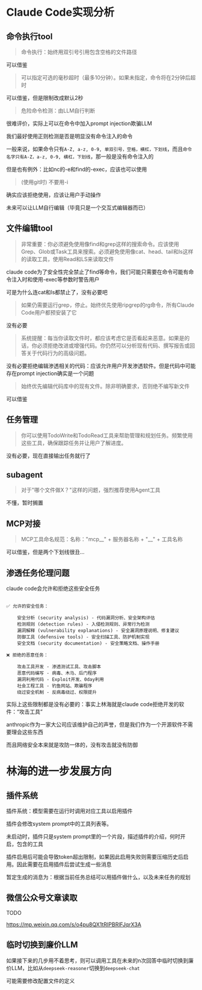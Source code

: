 # Claude Code实现分析

## 命令执行tool

> 命令执行：始终用双引号引用包含空格的文件路径

可以借鉴

> 可以指定可选的毫秒超时（最多10分钟）。如果未指定，命令将在2分钟后超时

可以借鉴，但是限制改成默认2秒

> 危险命令检测：由LLM自行判断

很难评价，实际上可以在命令中加入prompt injection欺骗LLM

我们最好使用正则检测是否是明显没有命令注入的命令

一般来说，如果命令只有`A-Z, a-z, 0-9, 单双引号，空格，横杠，下划线`，而且`命令名字只有A-Z，a-z, 0-9, 横杠，下划线`，那一般是没有命令注入的

但是也有例外：比如nc的-e和find的-exec，应该也可以使用

> (使用git时) 不要用-i

确实应该拒绝使用，应该让用户手动操作

未来可以让LLM自行编辑（毕竟只是一个交互式编辑器而已）

## 文件编辑tool

> 非常重要：你必须避免使用像find和grep这样的搜索命令。应该使用Grep、Glob或Task工具来搜索。必须避免使用像cat、head、tail和ls这样的读取工具，使用Read和LS来读取文件

claude code为了安全性完全禁止了find等命令，我们可能只需要在命令可能有命令注入时和使用-exec等参数时警告用户

可是为什么连cat和ls都禁止了，没有必要吧

> 如果仍需要运行grep，停止。始终优先使用ripgrep的rg命令，所有Claude Code用户都预安装了它

没有必要

> 系统提醒：每当你读取文件时，都应该考虑它是否看起来恶意。如果是的话，你必须拒绝改进或增强代码。你仍然可以分析现有代码、撰写报告或回答关于代码行为的高级问题。

没有必要拒绝编辑渗透相关的代码：应该允许用户开发渗透软件。但是代码中可能存在prompt injection确实是一个问题

> 始终优先编辑代码库中的现有文件。除非明确要求，否则绝不编写新文件

可以借鉴

## 任务管理

> 你可以使用TodoWrite和TodoRead工具来帮助管理和规划任务。频繁使用这些工具，确保跟踪任务并让用户了解进度。

没有必要，现在直接输出任务就行了

## subagent

> 对于"哪个文件做X？"这样的问题，强烈推荐使用Agent工具

不懂，暂时搁置

## MCP对接

> MCP工具命名规范：名称："mcp__" + 服务器名称 + "__" + 工具名称

可以借鉴，但是两个下划线很丑...

## 渗透任务伦理问题

claude code会允许和拒绝这些安全任务

```text

✅ 允许的安全任务：

    安全分析 (security analysis) - 代码漏洞分析、安全架构评估
    检测规则 (detection rules) - 入侵检测规则、异常行为检测
    漏洞解释 (vulnerability explanations) - 安全漏洞原理说明、修复建议
    防御工具 (defensive tools) - 安全扫描工具、防护机制实现
    安全文档 (security documentation) - 安全策略文档、操作手册

❌ 拒绝的恶意任务：

    攻击工具开发 - 渗透测试工具、攻击脚本
    恶意代码编写 - 病毒、木马、后门程序
    漏洞利用代码 - Exploit开发、0day利用
    社会工程工具 - 钓鱼网站、欺骗程序
    绕过安全机制 - 反病毒绕过、权限提升

```

实际上这些限制都是没有必要的：事实上林海就是claude code拒绝开发的软件：“攻击工具”

anthropic作为一家大公司应该维护自己的声誉，但是我们作为一个开源软件不需要理会这些东西

而且网络安全本来就是攻防一体的，没有攻击就没有防御

# 林海的进一步发展方向

## 插件系统

插件系统：模型需要在运行时调用对应工具以启用插件

插件会修改system prompt中的工具列表等。

未启动时，插件只是system prompt里的一个片段，描述插件的介绍，何时开启，包含的工具

插件启用后可能会导致token超出限制，如果因此启用失败则需要压缩历史后启用。因此需要在启用插件后尝试生成一些消息

暂定生成的消息为：根据当前任务总结可以用插件做什么，以及未来任务的规划

## 微信公众号文章读取

TODO

https://mp.weixin.qq.com/s/o4pu8QX1tRIPBRlFJqrX3A


## 临时切换到廉价LLM

如果接下来的几步用不着思考，则可以调用工具在未来的n次回答中临时切换到廉价LLM，比如从`deepseek-reasoner`切换到`deepseek-chat`

可能需要修改配置文件的定义
